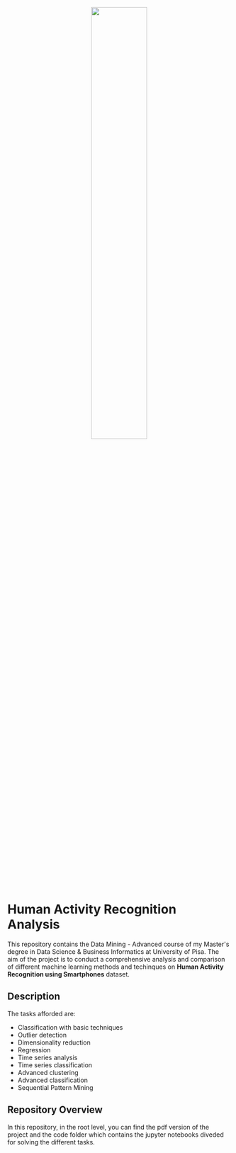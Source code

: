 <p align="center">
  <img width="50%" src="https://github.com/RiccardoGalarducci/seismic-bump-analysis/blob/main/img/marchio_unipi_black.png">
</p>
<br>

# Human Activity Recognition Analysis
This repository contains the Data Mining - Advanced course of my Master's degree in Data Science & Business Informatics at University of Pisa.
The aim of the project is to conduct a comprehensive analysis and comparison of different machine learning methods and techinques on 
**Human Activity Recognition using Smartphones** dataset.


## Description

The tasks afforded are:

- Classification with basic techniques
- Outlier detection
- Dimensionality reduction
- Regression
- Time series analysis
- Time series classification
- Advanced clustering
- Advanced classification
- Sequential Pattern Mining

## Repository Overview

In this repository, in the root level, you can find the pdf version of the project and the code folder which contains the jupyter notebooks diveded for solving the different tasks.

